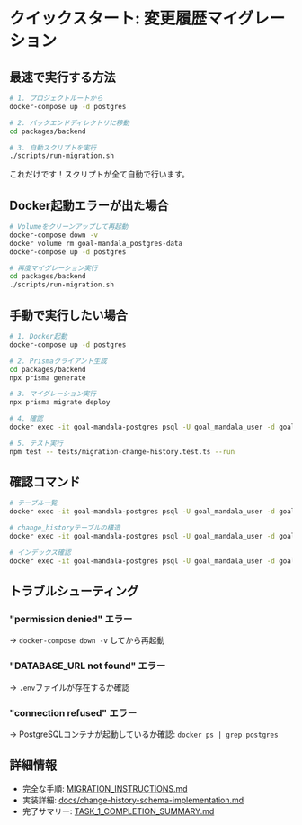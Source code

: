 # クイックスタート: 変更履歴マイグレーション

## 最速で実行する方法

```bash
# 1. プロジェクトルートから
docker-compose up -d postgres

# 2. バックエンドディレクトリに移動
cd packages/backend

# 3. 自動スクリプトを実行
./scripts/run-migration.sh
```

これだけです！スクリプトが全て自動で行います。

## Docker起動エラーが出た場合

```bash
# Volumeをクリーンアップして再起動
docker-compose down -v
docker volume rm goal-mandala_postgres-data
docker-compose up -d postgres

# 再度マイグレーション実行
cd packages/backend
./scripts/run-migration.sh
```

## 手動で実行したい場合

```bash
# 1. Docker起動
docker-compose up -d postgres

# 2. Prismaクライアント生成
cd packages/backend
npx prisma generate

# 3. マイグレーション実行
npx prisma migrate deploy

# 4. 確認
docker exec -it goal-mandala-postgres psql -U goal_mandala_user -d goal_mandala_dev -c "\dt change_history"

# 5. テスト実行
npm test -- tests/migration-change-history.test.ts --run
```

## 確認コマンド

```bash
# テーブル一覧
docker exec -it goal-mandala-postgres psql -U goal_mandala_user -d goal_mandala_dev -c "\dt"

# change_historyテーブルの構造
docker exec -it goal-mandala-postgres psql -U goal_mandala_user -d goal_mandala_dev -c "\d change_history"

# インデックス確認
docker exec -it goal-mandala-postgres psql -U goal_mandala_user -d goal_mandala_dev -c "\di"
```

## トラブルシューティング

### "permission denied" エラー

→ `docker-compose down -v` してから再起動

### "DATABASE_URL not found" エラー

→ `.env`ファイルが存在するか確認

### "connection refused" エラー

→ PostgreSQLコンテナが起動しているか確認: `docker ps | grep postgres`

## 詳細情報

- 完全な手順: [MIGRATION_INSTRUCTIONS.md](./MIGRATION_INSTRUCTIONS.md)
- 実装詳細: [docs/change-history-schema-implementation.md](./docs/change-history-schema-implementation.md)
- 完了サマリー: [TASK_1_COMPLETION_SUMMARY.md](./TASK_1_COMPLETION_SUMMARY.md)
